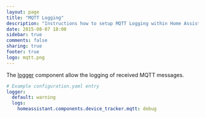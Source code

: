 ```yaml
---
layout: page
title: "MQTT Logging"
description: "Instructions how to setup MQTT Logging within Home Assistant."
date: 2015-08-07 18:00
sidebar: true
comments: false
sharing: true
footer: true
logo: mqtt.png
---
```


The [logger](/components/logger/) component allow the logging of received MQTT messages.

```yaml
# Example configuration.yaml entry
logger:
  default: warning
  logs:
    homeassistant.components.device_tracker.mqtt: debug
```

